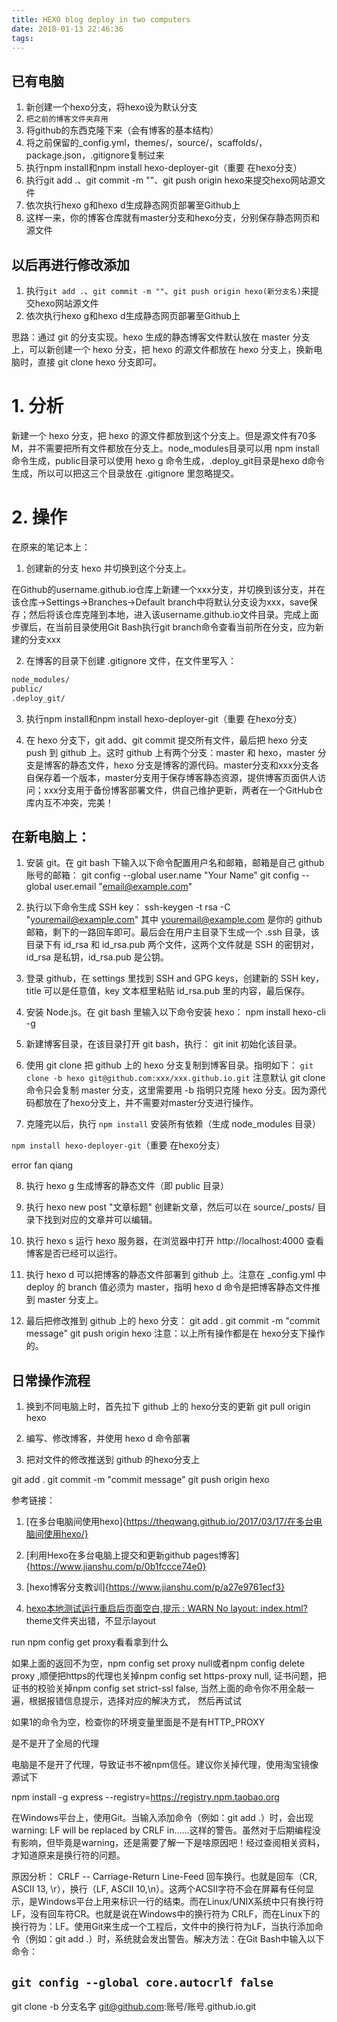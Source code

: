 ```yaml
---
title: HEXO blog deploy in two computers
date: 2018-01-13 22:46:36
tags:
---
```


## 已有电脑

1. 新创建一个hexo分支，将hexo设为默认分支
2. `把之前的博客文件夹弃用`
3. 将github的东西克隆下来（会有博客的基本结构）
4. 将之前保留的_config.yml，themes/，source/，scaffolds/，package.json，.gitignore复制过来
5. 执行npm install和npm install hexo-deployer-git（重要 在hexo分支）
6. 执行git add .、git commit -m ""、git push origin hexo来提交hexo网站源文件
7. 依次执行hexo g和hexo d生成静态网页部署至Github上
8. 这样一来，你的博客仓库就有master分支和hexo分支，分别保存静态网页和源文件

## 以后再进行修改添加
1. 执行`git add .`、`git commit -m ""`、`git push origin hexo(新分支名)`来提交hexo网站源文件
2. 依次执行hexo g和hexo d生成静态网页部署至Github上


思路：通过 git 的分支实现。hexo 生成的静态博客文件默认放在 master 分支上，可以新创建一个 hexo 分支，把 hexo 的源文件都放在 hexo 分支上，换新电脑时，直接 git clone hexo 分支即可。

# 1. 分析

新建一个 hexo 分支，把 hexo 的源文件都放到这个分支上。但是源文件有70多M，并不需要把所有文件都放在分支上。node_modules目录可以用 npm install 命令生成，public目录可以使用 hexo g 命令生成，.deploy_git目录是hexo d命令生成，所以可以把这三个目录放在 .gitignore 里忽略提交。

# 2. 操作

在原来的笔记本上：
1. 创建新的分支 hexo 并切换到这个分支上。

在Github的username.github.io仓库上新建一个xxx分支，并切换到该分支，并在该仓库->Settings->Branches->Default branch中将默认分支设为xxx，save保存；然后将该仓库克隆到本地，进入该username.github.io文件目录。完成上面步骤后，在当前目录使用Git Bash执行git branch命令查看当前所在分支，应为新建的分支xxx

2. 在博客的目录下创建 .gitignore 文件，在文件里写入：

```html
node_modules/
public/
.deploy_git/
```

3. 执行npm install和npm install hexo-deployer-git（重要 在hexo分支）

4. 在 hexo 分支下，git add、git commit 提交所有文件，最后把 hexo 分支 push 到 github 上。这时 github 上有两个分支：master 和 hexo，master 分支是博客的静态文件，hexo 分支是博客的源代码。master分支和xxx分支各自保存着一个版本，master分支用于保存博客静态资源，提供博客页面供人访问；xxx分支用于备份博客部署文件，供自己维护更新，两者在一个GitHub仓库内互不冲突，完美！

## 在新电脑上：

1. 安装 git。在 git bash 下输入以下命令配置用户名和邮箱，邮箱是自己 github 账号的邮箱：
git config --global user.name "Your Name"
git config --global user.email "email@example.com"

2. 执行以下命令生成 SSH key：
ssh-keygen -t rsa -C "youremail@example.com"
其中 youremail@example.com 是你的 github 邮箱，剩下的一路回车即可。最后会在用户主目录下生成一个 .ssh 目录，该目录下有 id_rsa 和 id_rsa.pub 两个文件，这两个文件就是 SSH 的密钥对，id_rsa 是私钥，id_rsa.pub 是公钥。

3. 登录 github，在 settings 里找到 SSH and GPG keys，创建新的 SSH key，title 可以是任意值，key 文本框里粘贴 id_rsa.pub 里的内容，最后保存。

4. 安装 Node.js。在 git bash 里输入以下命令安装 hexo：
npm install hexo-cli -g

5. 新建博客目录，在该目录打开 git bash，执行：
git init
初始化该目录。

6. 使用 git clone 把 github 上的 hexo 分支复制到博客目录。指明如下：
`git clone -b hexo git@github.com:xxx/xxx.github.io.git`
注意默认 git clone 命令只会复制 master 分支，这里需要用 -b 指明只克隆 hexo 分支。因为源代码都放在了hexo分支上，并不需要对master分支进行操作。

7. 克隆完以后，执行
`npm install`
安装所有依赖（生成 node_modules 目录）

`npm install hexo-deployer-git`（重要 在hexo分支）

error   fan qiang 

8. 执行
hexo g
生成博客的静态文件（即 public 目录）

9. 执行
hexo new post "文章标题"
创建新文章，然后可以在 source/_posts/ 目录下找到对应的文章并可以编辑。

10. 执行
hexo s
运行 hexo 服务器，在浏览器中打开 http://localhost:4000 查看博客是否已经可以运行。

11. 执行
hexo d
可以把博客的静态文件部署到 github 上。注意在 _config.yml 中 deploy 的 branch 值必须为 master，指明 hexo d 命令是把博客静态文件推到 master 分支上。

12. 最后把修改推到 github 上的 hexo 分支：
git add .
git commit -m "commit message"
git push origin hexo
注意：以上所有操作都是在 hexo分支下操作的。

## 日常操作流程

1. 换到不同电脑上时，首先拉下 github 上的 hexo分支的更新
git pull origin hexo

2. 编写、修改博客，并使用 hexo d 命令部署

3. 把对文件的修改推送到 github 的hexo分支上

git add .
git commit -m "commit message"
git push origin hexo



参考链接：

1. [在多台电脑间使用hexo]{https://theqwang.github.io/2017/03/17/在多台电脑间使用hexo/}

2. [利用Hexo在多台电脑上提交和更新github pages博客]{https://www.jianshu.com/p/0b1fccce74e0}

3. [hexo博客分支教训]{https://www.jianshu.com/p/a27e9761ecf3}

4. [hexo本地测试运行重启后页面空白,提示 : WARN No layout: index.html?](https://www.zhihu.com/question/38781463?sort=created)   theme文件夹出错，不显示layout

run npm config get proxy看看拿到什么

如果上面的返回不为空，npm config set proxy null或者npm config delete proxy ,顺便把https的代理也关掉npm config set https-proxy null, 证书问题，把证书的校验关掉npm config set strict-ssl false, 当然上面的命令你不用全敲一遍，根据报错信息提示，选择对应的解决方式， 然后再试试

如果1的命令为空，检查你的环境变量里面是不是有HTTP_PROXY

是不是开了全局的代理

电脑是不是开了代理，导致证书不被npm信任。建议你关掉代理，使用淘宝镜像源试下

npm install -g express --registry=https://registry.npm.taobao.org



在Windows平台上，使用Git。当输入添加命令（例如：git add .）时，会出现warning: LF will be replaced by CRLF in……这样的警告。虽然对于后期编程没有影响，但毕竟是warning，还是需要了解一下是啥原因吧！经过查阅相关资料，才知道原来是换行符的问题。

原因分析：
CRLF -- Carriage-Return Line-Feed 回车换行。也就是回车（CR, ASCII 13, \r），换行（LF, ASCII 10,\n）。这两个ACSII字符不会在屏幕有任何显示，是Windows平台上用来标识一行的结束。而在Linux/UNIX系统中只有换行符LF，没有回车符CR。也就是说在Windows中的换行符为 CRLF，而在Linux下的换行符为：LF。使用Git来生成一个工程后，文件中的换行符为LF，当执行添加命令（例如：git add .）时，系统就会发出警告。解决方法：在Git Bash中输入以下命令：

## `git config --global core.autocrlf false`


git clone -b 分支名字 git@github.com:账号/账号.github.io.git